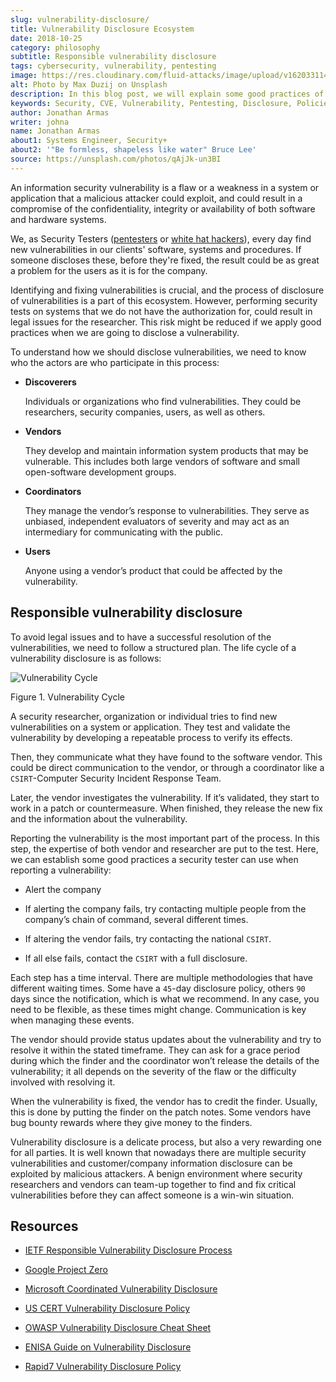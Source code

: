 ```yaml
---
slug: vulnerability-disclosure/
title: Vulnerability Disclosure Ecosystem
date: 2018-10-25
category: philosophy
subtitle: Responsible vulnerability disclosure
tags: cybersecurity, vulnerability, pentesting
image: https://res.cloudinary.com/fluid-attacks/image/upload/v1620331141/blog/vulnerability-disclosure/cover_csf7in.webp
alt: Photo by Max Duzij on Unsplash
description: In this blog post, we will explain some good practices of vulnerability disclosure by information security analysts.
keywords: Security, CVE, Vulnerability, Pentesting, Disclosure, Policies, Ethical Hacking, Pentesting
author: Jonathan Armas
writer: johna
name: Jonathan Armas
about1: Systems Engineer, Security+
about2: '"Be formless, shapeless like water" Bruce Lee'
source: https://unsplash.com/photos/qAjJk-un3BI
---
```


An information security vulnerability is a flaw or a weakness in a
system or application that a malicious attacker could exploit, and could
result in a compromise of the confidentiality, integrity or availability
of both software and hardware systems.

We,
as Security Testers
([pentesters](../../solutions/penetration-testing/)
or [white hat hackers](../what-is-ethical-hacking/)),
every day find new vulnerabilities in our clients' software,
systems and procedures.
If someone discloses these,
before they're fixed,
the result could be as great a problem for the users
as it is for the company.

Identifying and fixing vulnerabilities is crucial, and the process of
disclosure of vulnerabilities is a part of this ecosystem. However,
performing security tests on systems that we do not have the
authorization for, could result in legal issues for the researcher. This
risk might be reduced if we apply good practices when we are going to
disclose a vulnerability.

To understand how we should disclose vulnerabilities, we need to know
who the actors are who participate in this process:

- **Discoverers**

  Individuals or organizations who find vulnerabilities. They could be
  researchers, security companies, users, as well as others.

- **Vendors**

  They develop and maintain information system products that may be
  vulnerable. This includes both large vendors of software and small
  open-software development groups.

- **Coordinators**

  They manage the vendor’s response to vulnerabilities. They serve as
  unbiased, independent evaluators of severity and may act as an
  intermediary for communicating with the public.

- **Users**

  Anyone using a vendor’s product that could be affected by the
  vulnerability.

## Responsible vulnerability disclosure

To avoid legal issues and to have a successful resolution of the
vulnerabilities, we need to follow a structured plan. The life cycle of
a vulnerability disclosure is as follows:

<div class="imgblock">

![Vulnerability Cycle](https://res.cloudinary.com/fluid-attacks/image/upload/v1620331139/blog/vulnerability-disclosure/vulnlifecycle_wny54x.webp)

<div class="title">

Figure 1. Vulnerability Cycle

</div>

</div>

A security researcher, organization or individual tries to find new
vulnerabilities on a system or application. They test and validate the
vulnerability by developing a repeatable process to verify its effects.

Then, they communicate what they have found to the software vendor. This
could be direct communication to the vendor, or through a coordinator
like a `CSIRT`-Computer Security Incident Response Team.

<div>
<cta-banner
buttontxt="Read more"
link="/solutions/vulnerability-management/"
title="Get started with Fluid Attacks' Vulnerability Management solution
right now"
/>
</div>

Later, the vendor investigates the vulnerability. If it’s validated,
they start to work in a patch or countermeasure. When finished, they
release the new fix and the information about the vulnerability.

Reporting the vulnerability is the most important part of the process.
In this step, the expertise of both vendor and researcher are put to the
test. Here, we can establish some good practices a security tester can
use when reporting a vulnerability:

- Alert the company

- If alerting the company fails, try contacting multiple people from
  the company’s chain of command, several different times.

- If altering the vendor fails, try contacting the national `CSIRT`.

- If all else fails, contact the `CSIRT` with a full disclosure.

Each step has a time interval. There are multiple methodologies that
have different waiting times. Some have a `45`-day disclosure policy,
others `90` days since the notification, which is what we recommend. In
any case, you need to be flexible, as these times might change.
Communication is key when managing these events.

The vendor should provide status updates about the vulnerability and try
to resolve it within the stated timeframe. They can ask for a grace
period during which the finder and the coordinator won’t release the
details of the vulnerability; it all depends on the severity of the flaw
or the difficulty involved with resolving it.

When the vulnerability is fixed, the vendor has to credit the finder.
Usually, this is done by putting the finder on the patch notes. Some
vendors have bug bounty rewards where they give money to the finders.

Vulnerability disclosure is a delicate process, but also a very
rewarding one for all parties. It is well known that nowadays there are
multiple security vulnerabilities and customer/company information
disclosure can be exploited by malicious attackers. A benign environment
where security researchers and vendors can team-up together to find and
fix critical vulnerabilities before they can affect someone is a win-win
situation.

## Resources

- [IETF Responsible Vulnerability Disclosure
  Process](https://tools.ietf.org/html/draft-christey-wysopal-vuln-disclosure-00#section-3.3)

- [Google Project
  Zero](https://googleprojectzero.blogspot.com/2015/02/feedback-and-data-driven-updates-to.html)

- [Microsoft Coordinated Vulnerability
  Disclosure](https://www.microsoft.com/en-us/msrc/cvd?rtc=1)

- [US CERT Vulnerability Disclosure
  Policy](https://vuls.cert.org/confluence/display/Wiki/Vulnerability+Disclosure+Policy)

- [OWASP Vulnerability Disclosure Cheat
  Sheet](https://www.owasp.org/index.php/Vulnerability_Disclosure_Cheat_Sheet)

- [ENISA Guide on Vulnerability
  Disclosure](https://www.enisa.europa.eu/publications/vulnerability-disclosure)

- [Rapid7 Vulnerability Disclosure
  Policy](https://www.rapid7.com/security/disclosure/)
